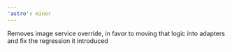 ```yaml
---
'astro': minor
---
```


Removes image service override, in favor to moving that logic into adapters and fix the regression it introduced
